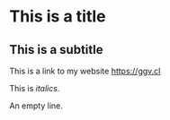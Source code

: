 # This is a title

## This is a subtitle

This is a link to my website <https://ggv.cl>

This is *italics*.

An empty line.
